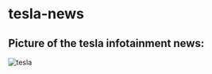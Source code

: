 # tesla-news
## Picture of the tesla infotainment news:

![tesla](https://github.com/laaouinihaitam/tesla-news/assets/107327154/9152cd76-6749-40f5-86a3-e953eaedb43d)
